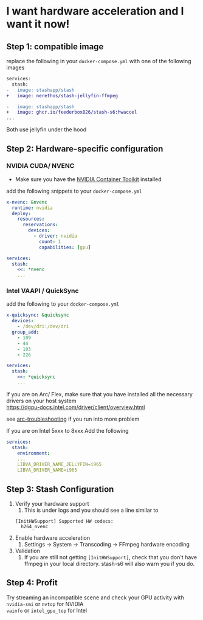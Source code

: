 # I want hardware acceleration and I want it now!

## Step 1: compatible image
replace the following in your `docker-compose.yml` with one of the following images
```diff
services:
  stash:
-   image: stashapp/stash
+   image: nerethos/stash-jellyfin-ffmpeg

-   image: stashapp/stash
+   image: ghcr.io/feederbox826/stash-s6:hwaccel
...
```

Both use jellyfin under the hood

## Step 2: Hardware-specific configuration
### NVIDIA CUDA/ NVENC
- Make sure you have the [NVIDIA Container Toolkit](https://docs.nvidia.com/datacenter/cloud-native/container-toolkit/latest/install-guide.html) installed

add the following snippets to your `docker-compose.yml`
```yml
x-nvenc: &nvenc
  runtime: nvidia
  deploy:
    resources:
      reservations:
        devices:
          - driver: nvidia
            count: 1
            capabilities: [gpu]

services:
  stash:
    <<: *nvenc
    ...
```

### Intel VAAPI / QuickSync
add the following to your `docker-compose.yml`

```yml
x-quicksync: &quicksync
  devices:
    - /dev/dri:/dev/dri
  group_add:
    - 109
    - 44
    - 103
    - 226

services:
  stash:
    <<: *quicksync
    ...
```

If you are on Arc/ Flex, make sure that you have installed all the necessary drivers on your host system  
https://dgpu-docs.intel.com/driver/client/overview.html

see [arc-troubleshooting](./arc-troubleshooting.md) if you run into more problem

If you are on Intel 5xxx to 8xxx
Add the following
```yml
services:
  stash:
    environment:
    ...
    LIBVA_DRIVER_NAME_JELLYFIN=i965
    LIBVA_DRIVER_NAME=i965
```

## Step 3: Stash Configuration
1. Verify your hardware support
    1. This is under logs and you should see a line similar to
    ```
    [InitHWSupport] Supported HW codecs:
	  h264_nvenc
    ```
2. Enable hardware acceleration
    1. Settings -> System -> Transcoding -> FFmpeg hardware encoding
3. Validation
   1. If you are still not getting `[InitHWSupport]`, check that you don't have ffmpeg in your local directory. stash-s6 will also warn you if you do.

## Step 4: Profit
Try streaming an incompatible scene and check your GPU activity with  
`nvidia-smi` or `nvtop` for NVIDIA  
`vainfo` or `intel_gpu_top` for Intel  